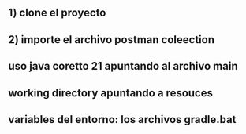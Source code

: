 ## 1) clone el proyecto
## 2) importe el archivo postman coleection
## uso java coretto 21 apuntando al archivo main
## working directory apuntando a resouces
## variables del entorno: los archivos gradle.bat
